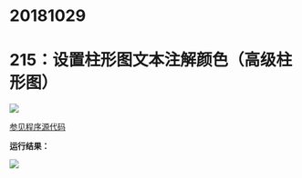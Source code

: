 # 20181029

# 215：设置柱形图文本注解颜色（高级柱形图）

<img src="http://image.renkaigis.com/keepcoding/2018102901.png">

<a href="https://github.com/renkaigis/KeepCoding/tree/master/2018/10/29" target="_blank">参见程序源代码</a>

**运行结果：**

<img src="http://image.renkaigis.com/keepcoding/2018102902.png">